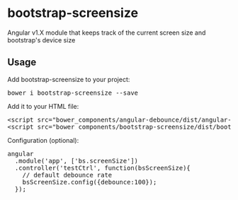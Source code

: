 # bootstrap-screensize
Angular v1.X module that keeps track of the current screen size and bootstrap's device size
<h2>Usage</h2>
<p>Add bootstrap-screensize to your project:</p>
<pre>bower i bootstrap-screensize --save</pre>
<p>Add it to your HTML file:</p>
<div>
<pre>
&lt;script src="bower_components/angular-debounce/dist/angular-debounce.min.js"&gt;&lt;/script&gt;
&lt;script src="bower_components/bootstrap-screensize/dist/bootstrap-screensize.min.js"&gt;&lt;/script&gt;
</pre>
</div>
<p>Configuration (optional):</p>
<pre>
angular
  .module('app', ['bs.screenSize'])
  .controller('testCtrl', function(bsScreenSize){
    // default debounce rate
    bsScreenSize.config({debounce:100});
  });
</pre>
